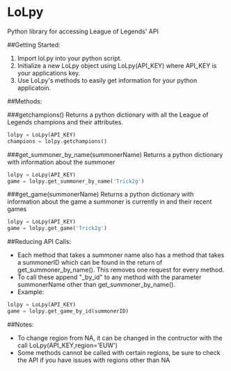 LoLpy
=====

Python library for accessing League of Legends' API

##Getting Started:

1. Import lol.py into your python script.
2. Initialize a new LoLpy object using LoLpy(API_KEY) where API_KEY is your applications key.
3. Use LoLpy's methods to easily get information for your python applicatoin.

##Methods:

###getchampions()
Returns a python dictionary with all the League of Legends champions and their attributes.
```python
lolpy = LoLpy(API_KEY)
champions = lolpy.getchampions()
```

###get_summoner_by_name(summonerName)
Returns a python dictionary with information about the summoner
```python
lolpy = LoLpy(API_KEY)
game = lolpy.get_summoner_by_name('Trick2g')
```

###get_game(summonerName)
Returns a python dictionary with information about the game a summoner is currently in and their recent games
```python
lolpy = LoLpy(API_KEY)
game = lolpy.get_game('Trick2g')
```

##Reducing API Calls:
* Each method that takes a summoner name also has a method that takes a summonerID which can be found in the return of get_summoner_by_name(). This removes one request for every method.
* To call these append "\_by\_id" to any method with the parameter summonerName other than get_summoner_by_name().
* Example:
```python
lolpy = LoLpy(API_KEY)
game = lolpy.get_game_by_id(summonerID)
```

##Notes:
* To change region from NA, it can be changed in the contructor with the call LoLpy(API_KEY,region='EUW')
* Some methods cannot be called with certain regions, be sure to check the API if you have issues with regions other than NA